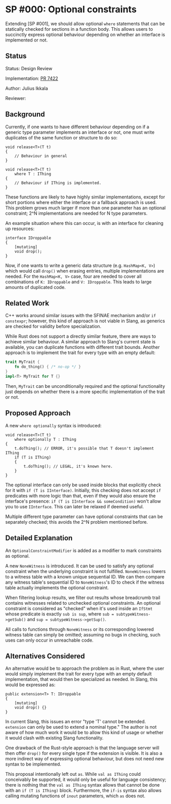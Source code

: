 SP #000: Optional constraints
=================

Extending [SP #001], we should allow optional `where` statements that can be statically checked for sections in a function body. This allows users to succinctly express optional behaviour depending on whether an interface is implemented or not.

Status
------

Status: Design Review

Implementation: [PR 7422](https://github.com/shader-slang/slang/pull/7422)

Author: Julius Ikkala

Reviewer: 

Background
----------

Currently, if one wants to have different behaviour depending on if a generic type parameter implements an interface or not, one must write duplicates of the same function or structure to do so:

```slang
void release<T>(T t)
{
    // Behaviour in general
}

void release<T>(T t)
    where T : IThing
{
    // Behaviour if IThing is implemented.
}
```

These functions are likely to have highly similar implementations, except for short portions where either the interface or a fallback approach is used. This problem grows much larger if more than one parameter has an optional constraint; 2^N implementations are needed for N type parameters.

An example situation where this can occur, is with an interface for cleaning up resources:

```slang
interface IDroppable
{
    [mutating]
    void drop();
}
```

Now, if one wants to write a generic data structure (e.g. `HashMap<K, V>`) which would call `drop()` when erasing entries, multiple implementations are needed. For the `HashMap<K, V>` case, four are needed to cover all combinations of `K: IDroppable` and `V: IDroppable`. This leads to large amounts of duplicated code.

Related Work
------------

C++ works around similar issues with the SFINAE mechanism and/or `if constexpr`; however, this kind of approach is not viable in Slang, as generics are checked for validity before specialization.

While Rust does not support a directly similar feature, there are ways to achieve similar behaviour. A similar approach to Slang's current state is available, you can duplicate functions with different trait bounds. Another approach is to implement the trait for every type with an empty default:

```rust
trait MyTrait {
    fn do_thing() { /* no-op */ }
}
impl<T> MyTrait for T {}
```

Then, `MyTrait` can be unconditionally required and the optional functionality just depends on whether there is a more specific implementation of the trait or not.

Proposed Approach
-----------------

A new `where optionally` syntax is introduced:

```slang
void release<T>(T t)
    where optionally T : IThing
{
    t.doThing(); // ERROR, it's possible that T doesn't implement IThing
    if (T is IThing)
    {
        t.doThing(); // LEGAL, it's known here.
    }
}
```

The optional interface can only be used inside blocks that explicitly check for it with `if (T is IInterface)`. Initially, this checking does not accept `if` predicates with more logic than that, even if they would also ensure the interface's presence: `if (T is IInterface && someCondition)` won't allow you to use `IInterface`. This can later be relaxed if deemed useful.

Multiple different type parameter can have optional constraints that can be separately checked; this avoids the 2^N problem mentioned before.

Detailed Explanation
--------------------

An `OptionalConstraintModifier` is added as a modifier to mark constraints as optional.

A new `NoneWitness` is introduced. It can be used to satisfy any optional constraint when the underlying constraint is not fulfilled. `NoneWitness` lowers to a witness table with a known unique sequential ID. We can then compare any witness table's sequential ID to `NoneWitness`'s ID to check if the witness table actually implements the optional constraint.

When filtering lookup results, we filter out results whose breadcrumb trail contains witnesses related to unchecked optional constraints. An optional constraint is considered as "checked" when it's used inside an `IfStmt` whose predicate is exactly `sub is sup`, where `sub = subtypeWitness->getSub()` and `sup = subtypeWitness->getSup()`.

All calls to functions through `NoneWitness` or its corresponding lowered witness table can simply be omitted; assuming no bugs in checking, such uses can only occur in unreachable code.

Alternatives Considered
-----------------------

An alternative would be to approach the problem as in Rust, where the user would simply implement the trait for every type with an empty default implementation, that would then be specialized as needed. In Slang, this would be expressed as:

```slang
public extension<T> T: IDroppable
{
    [mutating]
    void drop() {}
}
```

In current Slang, this issues an error "type 'T' cannot be extended. `extension` can only be used to extend a nominal type." The author is not aware of how much work it would be to allow this kind of usage or whether it would clash with existing Slang functionality.

One drawback of the Rust-style approach is that the language server will then offer `drop()` for every single type if the extension is visible. It is also a more indirect way of expressing optional behaviour, but does not need new syntax to be implemented.

This proposal intentionally left out `as`. While `val as IThing` could conceivably be supported, it would only be useful for language consistency; there is nothing that the `val as IThing` syntax allows that cannot be done with an `if (T is IThing)` block. Furthermore, the `if-is` syntax also allows calling mutating functions of `inout` parameters, which `as` does not.
